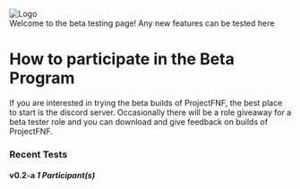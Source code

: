 ![Logo](https://u.cubeupload.com/Aflac/bea.gif)\
Welcome to the beta testing page! Any new features can be tested here
# How to participate in the Beta Program
If you are interested in trying the beta builds of ProjectFNF, the best place to start is the discord server. Occasionally there will be a role giveaway for a beta tester role and you can download and give feedback on builds of ProjectFNF.

### Recent Tests
#### v0.2-a *1 Participant(s)*
